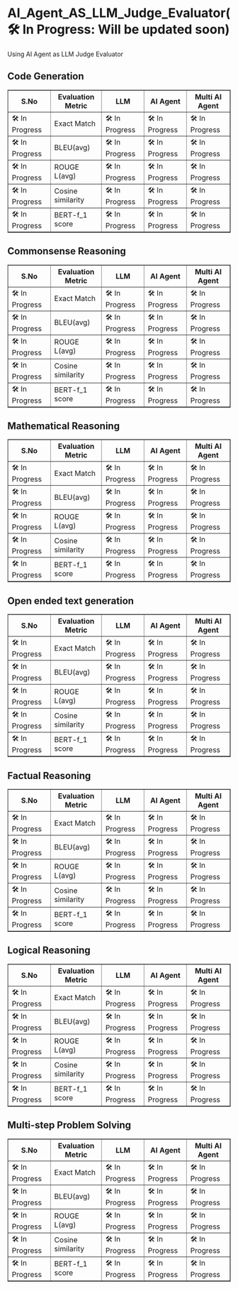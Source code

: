 # AI_Agent_AS_LLM_Judge_Evaluator(🛠 In Progress: Will be updated soon)
Using AI Agent as LLM Judge Evaluator 

## Code Generation
<table border="1" cellpadding="8" cellspacing="0">
  <thead>
    <tr>
      <th>S.No</th>
      <th>Evaluation Metric</th>
      <th>LLM</th>
      <th>AI Agent</th>
      <th>Multi AI Agent</th>
    </tr>
  </thead>
  <tbody>
    <tr>
      <td>  🛠 In Progress </td>
      <td>Exact Match</td>
      <td>  🛠 In Progress </td>
      <td>  🛠 In Progress</td>
      <td> 🛠 In Progress </td>
    </tr>
    <tr>
      <td>  🛠 In Progress </td>
      <td>BLEU(avg)</td>
      <td>🛠 In Progress</td>
      <td>🛠 In Progress</td>
      <td>🛠 In Progress</td>
    </tr>
    <tr>
      <td>  🛠 In Progress </td>
      <td>ROUGE L(avg)</td>
      <td>🛠 In Progress</td>
      <td>🛠 In Progress</td>
      <td>🛠 In Progress</td>
    </tr>
    <tr>
      <td>  🛠 In Progress </td>
      <td>Cosine similarity</td>
      <td>🛠 In Progress</td>
      <td>🛠 In Progress</td>
      <td>🛠 In Progress</td>
    </tr>
    <tr>
      <td>  🛠 In Progress </td>
      <td>BERT-f_1 score </td>
      <td>🛠 In Progress </td>
      <td>🛠 In Progress</td>
      <td>🛠 In Progress</td>
    </tr>


    
  </tbody>
</table>





## Commonsense Reasoning
<table border="1" cellpadding="8" cellspacing="0">
  <thead>
    <tr>
      <th>S.No</th>
      <th>Evaluation Metric</th>
      <th>LLM</th>
      <th>AI Agent</th>
      <th>Multi AI Agent</th>
    </tr>
  </thead>
  <tbody>
    <tr>
      <td>  🛠 In Progress </td>
      <td>Exact Match</td>
      <td>  🛠 In Progress </td>
      <td>  🛠 In Progress</td>
      <td> 🛠 In Progress </td>
    </tr>
    <tr>
      <td>  🛠 In Progress </td>
      <td>BLEU(avg)</td>
      <td>🛠 In Progress</td>
      <td>🛠 In Progress</td>
      <td>🛠 In Progress</td>
    </tr>
    <tr>
      <td>  🛠 In Progress </td>
      <td>ROUGE L(avg)</td>
      <td>🛠 In Progress</td>
      <td>🛠 In Progress</td>
      <td>🛠 In Progress</td>
    </tr>
    <tr>
      <td>  🛠 In Progress </td>
      <td>Cosine similarity</td>
      <td>🛠 In Progress</td>
      <td>🛠 In Progress</td>
      <td>🛠 In Progress</td>
    </tr>
    <tr>
      <td>  🛠 In Progress </td>
      <td>BERT-f_1 score </td>
      <td>🛠 In Progress </td>
      <td>🛠 In Progress</td>
      <td>🛠 In Progress</td>
    </tr>


    
  </tbody>
</table>


## Mathematical Reasoning
<table border="1" cellpadding="8" cellspacing="0">
  <thead>
    <tr>
      <th>S.No</th>
      <th>Evaluation Metric</th>
      <th>LLM</th>
      <th>AI Agent</th>
      <th>Multi AI Agent</th>
    </tr>
  </thead>
  <tbody>
    <tr>
      <td>  🛠 In Progress </td>
      <td>Exact Match</td>
      <td>  🛠 In Progress </td>
      <td>  🛠 In Progress</td>
      <td> 🛠 In Progress </td>
    </tr>
    <tr>
      <td>  🛠 In Progress </td>
      <td>BLEU(avg)</td>
      <td>🛠 In Progress</td>
      <td>🛠 In Progress</td>
      <td>🛠 In Progress</td>
    </tr>
    <tr>
      <td>  🛠 In Progress </td>
      <td>ROUGE L(avg)</td>
      <td>🛠 In Progress</td>
      <td>🛠 In Progress</td>
      <td>🛠 In Progress</td>
    </tr>
    <tr>
      <td>  🛠 In Progress </td>
      <td>Cosine similarity</td>
      <td>🛠 In Progress</td>
      <td>🛠 In Progress</td>
      <td>🛠 In Progress</td>
    </tr>
    <tr>
      <td>  🛠 In Progress </td>
      <td>BERT-f_1 score </td>
      <td>🛠 In Progress </td>
      <td>🛠 In Progress</td>
      <td>🛠 In Progress</td>
    </tr>


    
  </tbody>
</table>


## Open ended text generation
<table border="1" cellpadding="8" cellspacing="0">
  <thead>
    <tr>
      <th>S.No</th>
      <th>Evaluation Metric</th>
      <th>LLM</th>
      <th>AI Agent</th>
      <th>Multi AI Agent</th>
    </tr>
  </thead>
  <tbody>
    <tr>
      <td>  🛠 In Progress </td>
      <td>Exact Match</td>
      <td>  🛠 In Progress </td>
      <td>  🛠 In Progress</td>
      <td> 🛠 In Progress </td>
    </tr>
    <tr>
      <td>  🛠 In Progress </td>
      <td>BLEU(avg)</td>
      <td>🛠 In Progress</td>
      <td>🛠 In Progress</td>
      <td>🛠 In Progress</td>
    </tr>
    <tr>
      <td>  🛠 In Progress </td>
      <td>ROUGE L(avg)</td>
      <td>🛠 In Progress</td>
      <td>🛠 In Progress</td>
      <td>🛠 In Progress</td>
    </tr>
    <tr>
      <td>  🛠 In Progress </td>
      <td>Cosine similarity</td>
      <td>🛠 In Progress</td>
      <td>🛠 In Progress</td>
      <td>🛠 In Progress</td>
    </tr>
    <tr>
      <td>  🛠 In Progress </td>
      <td>BERT-f_1 score </td>
      <td>🛠 In Progress </td>
      <td>🛠 In Progress</td>
      <td>🛠 In Progress</td>
    </tr>


    
  </tbody>
</table>


## Factual Reasoning
<table border="1" cellpadding="8" cellspacing="0">
  <thead>
    <tr>
      <th>S.No</th>
      <th>Evaluation Metric</th>
      <th>LLM</th>
      <th>AI Agent</th>
      <th>Multi AI Agent</th>
    </tr>
  </thead>
  <tbody>
    <tr>
      <td>  🛠 In Progress </td>
      <td>Exact Match</td>
      <td>  🛠 In Progress </td>
      <td>  🛠 In Progress</td>
      <td> 🛠 In Progress </td>
    </tr>
    <tr>
      <td>  🛠 In Progress </td>
      <td>BLEU(avg)</td>
      <td>🛠 In Progress</td>
      <td>🛠 In Progress</td>
      <td>🛠 In Progress</td>
    </tr>
    <tr>
      <td>  🛠 In Progress </td>
      <td>ROUGE L(avg)</td>
      <td>🛠 In Progress</td>
      <td>🛠 In Progress</td>
      <td>🛠 In Progress</td>
    </tr>
    <tr>
      <td>  🛠 In Progress </td>
      <td>Cosine similarity</td>
      <td>🛠 In Progress</td>
      <td>🛠 In Progress</td>
      <td>🛠 In Progress</td>
    </tr>
    <tr>
      <td>  🛠 In Progress </td>
      <td>BERT-f_1 score </td>
      <td>🛠 In Progress </td>
      <td>🛠 In Progress</td>
      <td>🛠 In Progress</td>
    </tr>
    
  </tbody>
</table>

## Logical Reasoning
<table border="1" cellpadding="8" cellspacing="0">
  <thead>
    <tr>
      <th>S.No</th>
      <th>Evaluation Metric</th>
      <th>LLM</th>
      <th>AI Agent</th>
      <th>Multi AI Agent</th>
    </tr>
  </thead>
  <tbody>
    <tr>
      <td>  🛠 In Progress </td>
      <td>Exact Match</td>
      <td>  🛠 In Progress </td>
      <td>  🛠 In Progress</td>
      <td> 🛠 In Progress </td>
    </tr>
    <tr>
      <td>  🛠 In Progress </td>
      <td>BLEU(avg)</td>
      <td>🛠 In Progress</td>
      <td>🛠 In Progress</td>
      <td>🛠 In Progress</td>
    </tr>
    <tr>
      <td>  🛠 In Progress </td>
      <td>ROUGE L(avg)</td>
      <td>🛠 In Progress</td>
      <td>🛠 In Progress</td>
      <td>🛠 In Progress</td>
    </tr>
    <tr>
      <td>  🛠 In Progress </td>
      <td>Cosine similarity</td>
      <td>🛠 In Progress</td>
      <td>🛠 In Progress</td>
      <td>🛠 In Progress</td>
    </tr>
    <tr>
      <td>  🛠 In Progress </td>
      <td>BERT-f_1 score </td>
      <td>🛠 In Progress </td>
      <td>🛠 In Progress</td>
      <td>🛠 In Progress</td>
    </tr>


    
  </tbody>
</table>

## Multi-step Problem Solving
<table border="1" cellpadding="8" cellspacing="0">
  <thead>
    <tr>
      <th>S.No</th>
      <th>Evaluation Metric</th>
      <th>LLM</th>
      <th>AI Agent</th>
      <th>Multi AI Agent</th>
    </tr>
  </thead>
  <tbody>
    <tr>
      <td>  🛠 In Progress </td>
      <td>Exact Match</td>
      <td>  🛠 In Progress </td>
      <td>  🛠 In Progress</td>
      <td> 🛠 In Progress </td>
    </tr>
    <tr>
      <td>  🛠 In Progress </td>
      <td>BLEU(avg)</td>
      <td>🛠 In Progress</td>
      <td>🛠 In Progress</td>
      <td>🛠 In Progress</td>
    </tr>
    <tr>
      <td>  🛠 In Progress </td>
      <td>ROUGE L(avg)</td>
      <td>🛠 In Progress</td>
      <td>🛠 In Progress</td>
      <td>🛠 In Progress</td>
    </tr>
    <tr>
      <td>  🛠 In Progress </td>
      <td>Cosine similarity</td>
      <td>🛠 In Progress</td>
      <td>🛠 In Progress</td>
      <td>🛠 In Progress</td>
    </tr>
    <tr>
      <td>  🛠 In Progress </td>
      <td>BERT-f_1 score </td>
      <td>🛠 In Progress </td>
      <td>🛠 In Progress</td>
      <td>🛠 In Progress</td>
    </tr>
  </tbody>
</table>
